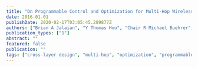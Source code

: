 ```yaml
---
title: "On Programmable Control and Optimization for Multi-Hop Wireless Networks"
date: 2016-01-01
publishDate: 2020-02-17T03:05:45.289877Z
authors: ["Brian A Jalaian", "Y Thomas Hou", "Chair R Michael Buehrer", "Venkat Dasari", "Wenjing Lou", "Jeffrey H Reed", "Hanif D Sherali", "Yi Shi"]
publication_types: ["1"]
abstract: ""
featured: false
publication: ""
tags: ["cross-layer design", "multi-hop", "optimization", "programmable network c", "wireless network"]
---
```


